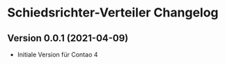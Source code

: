 # Schiedsrichter-Verteiler Changelog

## Version 0.0.1 (2021-04-09)

* Initiale Version für Contao 4
